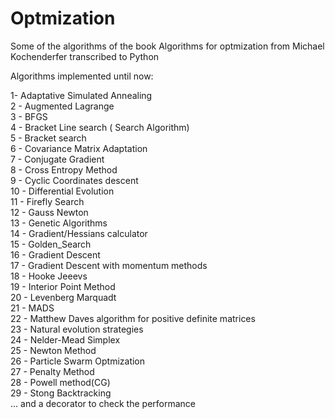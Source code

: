 # Optmization
Some of the algorithms of the book Algorithms for optmization from Michael Kochenderfer transcribed to Python

Algorithms implemented until now:

1- Adaptative Simulated Annealing<br />
2 - Augmented Lagrange<br />
3 - BFGS<br />
4 - Bracket Line search ( Search Algorithm)<br />
5 - Bracket search<br />
6 - Covariance Matrix Adaptation<br />
7 - Conjugate Gradient<br />
8 - Cross Entropy Method<br />
9 - Cyclic Coordinates descent<br />
10 - Differential Evolution<br />
11 - Firefly Search<br />
12 - Gauss Newton<br />
13 - Genetic Algorithms<br />
14 - Gradient/Hessians calculator<br />
15 - Golden_Search<br />
16 - Gradient Descent<br />
17 - Gradient Descent with momentum methods<br />
18 - Hooke Jeeevs<br />
19 - Interior Point Method<br />
20 - Levenberg Marquadt<br />
21 - MADS<br />
22 - Matthew Daves algorithm for positive definite matrices<br />
23 - Natural evolution strategies<br />
24 - Nelder-Mead Simplex<br />
25 - Newton Method<br />
26 - Particle Swarm Optmization<br />
27 - Penalty Method<br />
28 - Powell method(CG)<br />
29 - Stong Backtracking<br />
... and a decorator to check the performance




